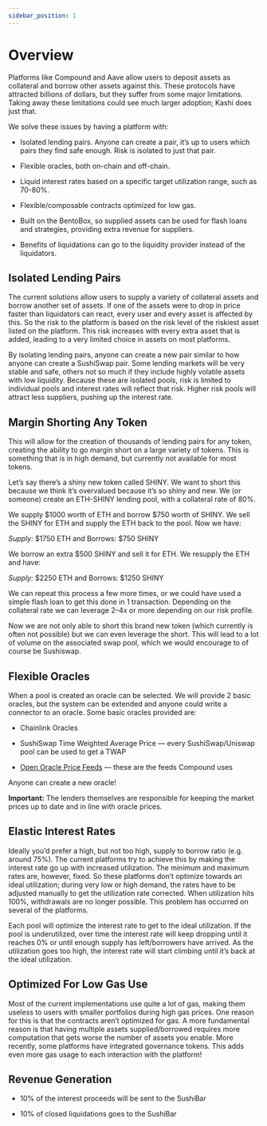 ```yaml
---
sidebar_position: 1
---
```


# Overview

Platforms like Compound and Aave allow users to deposit assets as collateral and borrow other assets against this. These protocols have attracted billions of dollars, but they suffer from some major limitations. Taking away these limitations could see much larger adoption; Kashi does just that.

We solve these issues by having a platform with:

-   Isolated lending pairs. Anyone can create a pair, it’s up to users which pairs they find safe enough. Risk is isolated to just that pair.

-   Flexible oracles, both on-chain and off-chain.

-   Liquid interest rates based on a specific target utilization range, such as 70-80%.

-   Flexible/composable contracts optimized for low gas.

-   Built on the BentoBox, so supplied assets can be used for flash loans and strategies, providing extra revenue for suppliers.

-   Benefits of liquidations can go to the liquidity provider instead of the liquidators.

## Isolated Lending Pairs

The current solutions allow users to supply a variety of collateral assets and borrow another set of assets. If one of the assets were to drop in price faster than liquidators can react, every user and every asset is affected by this. So the risk to the platform is based on the risk level of the riskiest asset listed on the platform. This risk increases with every extra asset that is added, leading to a very limited choice in assets on most platforms.

By isolating lending pairs, anyone can create a new pair similar to how anyone can create a SushiSwap pair. Some lending markets will be very stable and safe, others not so much if they include highly volatile assets with low liquidity. Because these are isolated pools, risk is limited to individual pools and interest rates will reflect that risk. Higher risk pools will attract less suppliers, pushing up the interest rate.

## Margin Shorting Any Token

This will allow for the creation of thousands of lending pairs for any token, creating the ability to go margin short on a large variety of tokens. This is something that is in high demand, but currently not available for most tokens.

Let’s say there’s a shiny new token called SHINY. We want to short this because we think it’s overvalued because it’s so shiny and new. We (or someone) create an ETH-SHINY lending pool, with a collateral rate of 80%.

We supply $1000 worth of ETH and borrow $750 worth of SHINY. We sell the SHINY for ETH and supply the ETH back to the pool. Now we have:

_Supply:_ $1750 ETH and Borrows: $750 SHINY

We borrow an extra $500 SHINY and sell it for ETH. We resupply the ETH and have:

_Supply:_ $2250 ETH and Borrows: $1250 SHINY

We can repeat this process a few more times, or we could have used a simple flash loan to get this done in 1 transaction. Depending on the collateral rate we can leverage 2–4x or more depending on our risk profile.

Now we are not only able to short this brand new token (which currently is often not possible) but we can even leverage the short. This will lead to a lot of volume on the associated swap pool, which we would encourage to of course be Sushiswap.

## Flexible Oracles

When a pool is created an oracle can be selected. We will provide 2 basic oracles, but the system can be extended and anyone could write a connector to an oracle. Some basic oracles provided are:

-   Chainlink Oracles

-   SushiSwap Time Weighted Average Price — every SushiSwap/Uniswap pool can be used to get a TWAP

-   [Open Oracle Price Feeds](https://compound.finance/docs/prices#price) — these are the feeds Compound uses

Anyone can create a new oracle!

**Important:** The lenders themselves are responsible for keeping the market prices up to date and in line with oracle prices.

## Elastic Interest Rates

Ideally you’d prefer a high, but not too high, supply to borrow ratio (e.g. around 75%). The current platforms try to achieve this by making the interest rate go up with increased utilization. The minimum and maximum rates are, however, fixed. So these platforms don’t optimize towards an ideal utilization; during very low or high demand, the rates have to be adjusted manually to get the utilization rate corrected. When utilization hits 100%, withdrawals are no longer possible. This problem has occurred on several of the platforms.

Each pool will optimize the interest rate to get to the ideal utilization. If the pool is underutilized, over time the interest rate will keep dropping until it reaches 0% or until enough supply has left/borrowers have arrived. As the utilization goes too high, the interest rate will start climbing until it’s back at the ideal utilization.

## Optimized For Low Gas Use

Most of the current implementations use quite a lot of gas, making them useless to users with smaller portfolios during high gas prices. One reason for this is that the contracts aren’t optimized for gas. A more fundamental reason is that having multiple assets supplied/borrowed requires more computation that gets worse the number of assets you enable. More recently, some platforms have integrated governance tokens. This adds even more gas usage to each interaction with the platform!

## Revenue Generation

-   10% of the interest proceeds will be sent to the SushiBar

-   10% of closed liquidations goes to the SushiBar

